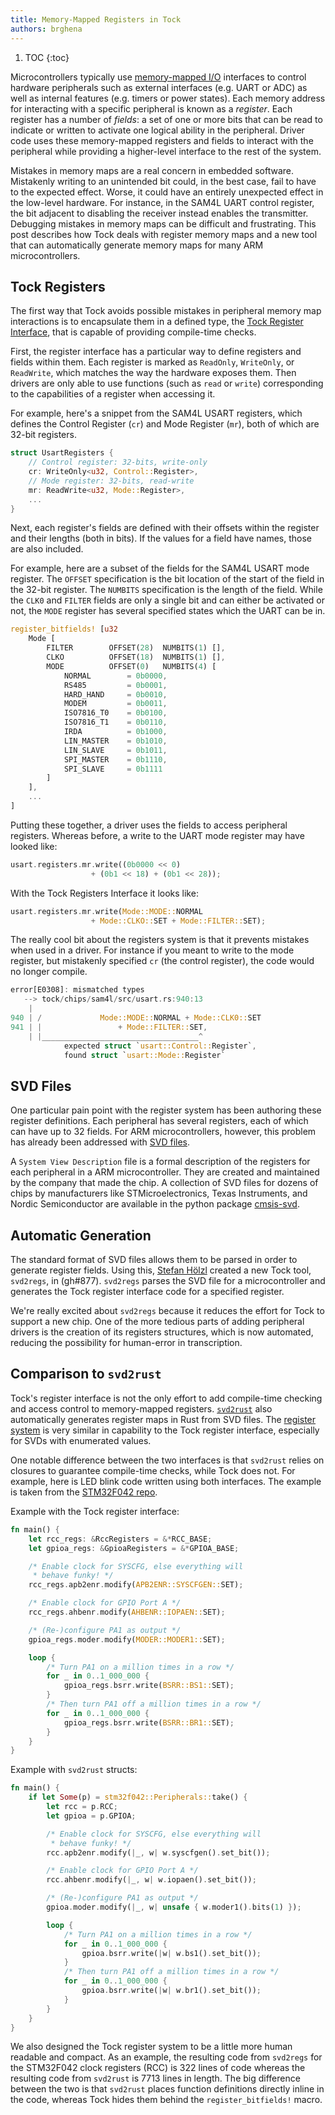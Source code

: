 ```yaml
---
title: Memory-Mapped Registers in Tock
authors: brghena
---
```


1. TOC
{:toc}


Microcontrollers typically use [memory-mapped
I/O](https://en.wikipedia.org/wiki/Memory-mapped_I/O) interfaces to
control hardware peripherals such as external interfaces (e.g. UART or
ADC) as well as internal features (e.g. timers or power states). Each memory
address for interacting with a specific peripheral is known as a *register*.
Each register has a number of *fields*: a set of one or more
bits that can be read to indicate or written to activate one logical ability
in the peripheral. Driver code uses these memory-mapped registers and fields to
interact with the peripheral while providing a higher-level interface to the
rest of the system.

Mistakes in memory maps are a real concern in embedded software. Mistakenly
writing to an unintended bit could, in the best case, fail to have to the expected
effect. Worse, it could have an entirely unexpected effect in the
low-level hardware. For instance, in the SAM4L UART control register, the bit
adjacent to disabling the receiver instead enables the transmitter. Debugging
mistakes in memory maps can be difficult and frustrating. This post
describes how Tock deals with register memory maps and a new tool that can
automatically generate memory maps for many ARM microcontrollers.

## Tock Registers

The first way that Tock avoids possible mistakes in peripheral memory map
interactions is to encapsulate them in a defined type, the
[Tock Register Interface](https://github.com/tock/tock/tree/master/kernel/src/common/regs),
that is capable of providing compile-time checks.

First, the register interface has a particular way to define registers and
fields within them. Each register is marked as `ReadOnly`, `WriteOnly`,
or `ReadWrite`, which matches the way the hardware exposes them. Then
drivers are only able to use functions (such as `read` or `write`)
corresponding to the capabilities of a register when accessing it.

For example, here's a snippet from the SAM4L USART registers, which defines the
Control Register (`cr`) and Mode Register (`mr`), both of which are 32-bit
registers.

```rust
struct UsartRegisters {
    // Control register: 32-bits, write-only
    cr: WriteOnly<u32, Control::Register>,
    // Mode register: 32-bits, read-write
    mr: ReadWrite<u32, Mode::Register>,
    ...
}
```

Next, each register's fields are defined with their offsets within the
register and their lengths (both in bits). If the values for a field have
names, those are also included.

For example, here are a subset of the fields for the SAM4L USART mode register.
The `OFFSET` specification is the bit location of the start of the field in the
32-bit register. The `NUMBITS` specification is the length of the field. While
the `CLK0` and `FILTER` fields are only a single bit and can either be
activated or not, the `MODE` register has several specified states which the
UART can be in.

```rust
register_bitfields! [u32
    Mode [
        FILTER        OFFSET(28)  NUMBITS(1) [],
        CLKO          OFFSET(18)  NUMBITS(1) [],
        MODE          OFFSET(0)   NUMBITS(4) [
            NORMAL        = 0b0000,
            RS485         = 0b0001,
            HARD_HAND     = 0b0010,
            MODEM         = 0b0011,
            ISO7816_T0    = 0b0100,
            ISO7816_T1    = 0b0110,
            IRDA          = 0b1000,
            LIN_MASTER    = 0b1010,
            LIN_SLAVE     = 0b1011,
            SPI_MASTER    = 0b1110,
            SPI_SLAVE     = 0b1111
        ]
    ],
    ...
]
```

Putting these together, a driver uses the fields to access peripheral
registers. Whereas before, a write to the UART mode register may have looked
like:

```rust
usart.registers.mr.write((0b0000 << 0)
                  + (0b1 << 18) + (0b1 << 28));
```

With the Tock Registers Interface it looks like:

```rust
usart.registers.mr.write(Mode::MODE::NORMAL
                  + Mode::CLKO::SET + Mode::FILTER::SET);
```

The really cool bit about the registers system is that it prevents mistakes
when used in a driver. For instance if you meant to write to the mode register,
but mistakenly specified `cr` (the control register), the code would no longer
compile.

```rust
error[E0308]: mismatched types
   --> tock/chips/sam4l/src/usart.rs:940:13
    |
940 | /             Mode::MODE::NORMAL + Mode::CLK0::SET
941 | |                 + Mode::FILTER::SET,
    | |___________________________________^
            expected struct `usart::Control::Register`,
            found struct `usart::Mode::Register`
```

## SVD Files

One particular pain point with the register system has been authoring these
register definitions. Each peripheral has several registers, each of which can
have up to 32 fields. For ARM microcontrollers, however, this problem has
already been addressed with
[SVD files](http://arm-software.github.io/CMSIS_5/SVD/html/index.html).

A `System View Description` file is a formal description of the registers for
each peripheral in a ARM microcontroller. They are created and maintained by
the company that made the chip. A collection of SVD files for dozens of chips
by manufacturers like STMicroelectronics, Texas Instruments, and Nordic
Semiconductor are available in the python package
[cmsis-svd](https://github.com/posborne/cmsis-svd).

## Automatic Generation

The standard format of SVD files allows them to be parsed in order to generate
register fields. Using this, [Stefan Hölzl](https://github.com/stefanhoelzl)
created a new Tock tool, `svd2regs`, in (gh#877). `svd2regs` parses the SVD
file for a microcontroller and generates the Tock register interface code for a
specified register.

We're really excited about `svd2regs` because it reduces the effort for Tock to
support a new chip. One of the more tedious parts of adding peripheral drivers
is the creation of its registers structures, which is now automated, reducing
the possibility for human-error in transcription.

## Comparison to `svd2rust`

Tock's register interface is not the only effort to add compile-time
checking and access control to memory-mapped registers.
[`svd2rust`](https://github.com/japaric/svd2rust) also automatically generates
register maps in Rust from SVD files. The
[register system](https://docs.rs/svd2rust/0.12.1/svd2rust/) is very
similar in capability to the Tock register interface, especially for SVDs with
enumerated values.

One notable difference between the two interfaces is that `svd2rust` relies on
closures to guarantee compile-time checks, while Tock does not. For example,
here is LED blink code written using both interfaces. The example is taken from
the [STM32F042 repo](https://github.com/therealprof/stm32f042/blob/master/examples/blinky.rs).

Example with the Tock register interface:

```rust
fn main() {
    let rcc_regs: &RccRegisters = &*RCC_BASE;
    let gpioa_regs: &GpioaRegisters = &*GPIOA_BASE;

    /* Enable clock for SYSCFG, else everything will
     * behave funky! */
    rcc_regs.apb2enr.modify(APB2ENR::SYSCFGEN::SET);

    /* Enable clock for GPIO Port A */
    rcc_regs.ahbenr.modify(AHBENR::IOPAEN::SET);

    /* (Re-)configure PA1 as output */
    gpioa_regs.moder.modify(MODER::MODER1::SET);

    loop {
        /* Turn PA1 on a million times in a row */
        for _ in 0..1_000_000 {
            gpioa_regs.bsrr.write(BSRR::BS1::SET);
        }
        /* Then turn PA1 off a million times in a row */
        for _ in 0..1_000_000 {
            gpioa_regs.bsrr.write(BSRR::BR1::SET);
        }
    }
}
```

Example with `svd2rust` structs:

```rust
fn main() {
    if let Some(p) = stm32f042::Peripherals::take() {
        let rcc = p.RCC;
        let gpioa = p.GPIOA;

        /* Enable clock for SYSCFG, else everything will
         * behave funky! */
        rcc.apb2enr.modify(|_, w| w.syscfgen().set_bit());

        /* Enable clock for GPIO Port A */
        rcc.ahbenr.modify(|_, w| w.iopaen().set_bit());

        /* (Re-)configure PA1 as output */
        gpioa.moder.modify(|_, w| unsafe { w.moder1().bits(1) });

        loop {
            /* Turn PA1 on a million times in a row */
            for _ in 0..1_000_000 {
                gpioa.bsrr.write(|w| w.bs1().set_bit());
            }
            /* Then turn PA1 off a million times in a row */
            for _ in 0..1_000_000 {
                gpioa.bsrr.write(|w| w.br1().set_bit());
            }
        }
    }
}
```

We also designed the Tock register system to be a little more human readable
and compact. As an example, the resulting code from `svd2regs` for the
STM32F042 clock registers (RCC) is 322 lines of code whereas the resulting
code from `svd2rust` is 7713 lines in length. The big difference between the
two is that `svd2rust` places function definitions directly inline in the code,
whereas Tock hides them behind the `register_bitfields!` macro.
